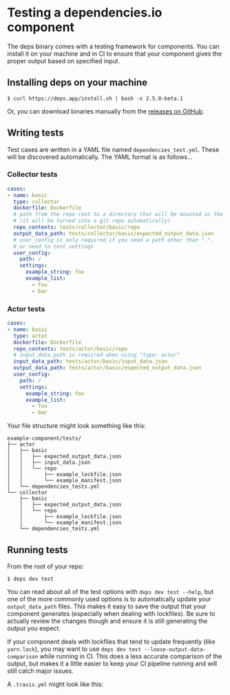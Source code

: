 # Testing a dependencies.io component

The deps binary comes with a testing framework for components. You can install
it on your machine and in CI to ensure that your component gives the proper
output based on specified input.

## Installing deps on your machine

```console
$ curl https://deps.app/install.sh | bash -s 2.5.0-beta.1
```

Or, you can download binaries manually from the [releases on
GitHub](https://github.com/dropseed/deps/releases).

## Writing tests

Test cases are written in a YAML file named `dependencies_test.yml`. These will
be discovered automatically. The YAML format is as follows...

### Collector tests

```yaml
cases:
- name: basic
  type: collector
  dockerfile: Dockerfile
  # path from the repo root to a directory that will be mounted as the test repo
  # (it will be turned into a git repo automatically)
  repo_contents: tests/collector/basic/repo
  output_data_path: tests/collector/basic/expected_output_data.json
  # user_config is only required if you need a path other than ".",
  # or need to test settings
  user_config:
    path: /
    settings:
      example_string: foo
      example_list:
        - foo
        - bar
```

### Actor tests

```yaml
cases:
- name: basic
  type: actor
  dockerfile: Dockerfile
  repo_contents: tests/actor/basic/repo
  # input_data_path is required when using "type: actor"
  input_data_path: tests/actor/basic/input_data.json
  output_data_path: tests/actor/basic/expected_output_data.json
  user_config:
    path: /
    settings:
      example_string: foo
      example_list:
        - foo
        - bar
```

Your file structure might look something like this:
```console
example-component/tests/
├── actor
│   ├── basic
│   │   ├── expected_output_data.json
│   │   ├── input_data.json
│   │   └── repo
│   │       ├── example_lockfile.json
│   │       └── example_manifest.json
│   └── dependencies_tests.yml
└── collector
    ├── basic
    │   ├── expected_output_data.json
    │   └── repo
    │       ├── example_lockfile.json
    │       └── example_manifest.json
    └── dependencies_tests.yml
```

## Running tests

From the root of your repo:
```console
$ deps dev test
```

You can read about all of the test options with `deps dev test --help`, but one
of the more commonly used options is to automatically update your
`output_data_path` files. This makes it easy to save the output that your
component generates (especially when dealing with lockfiles). Be sure to
actually review the changes though and ensure it is still generating the output
you expect.

If your component deals with lockfiles that tend to update frequently (like
`yarn.lock`), you may want to use `deps dev test --loose-output-data-comparison`
while running in CI. This does a less accurate comparison of the output, but
makes it a little easier to keep your CI pipeline running and will still catch
major issues.

A `.travis.yml` might look like this:
```yaml

```

